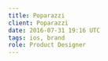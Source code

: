 ```yaml
---
title: Poparazzi
client: Poparazzi
date: 2016-07-31 19:16 UTC
tags: ios, brand
role: Product Designer
---
```


